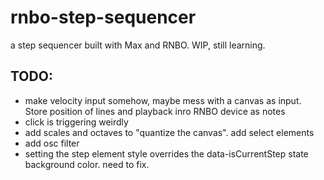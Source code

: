 # rnbo-step-sequencer
a step sequencer built with Max and RNBO. WIP, still learning.  
  
    
  
TODO:  
-  
- make velocity input somehow, maybe mess with a canvas as input. Store position of lines and playback inro RNBO device as notes    
- click is triggering weirdly  
- add scales and octaves to "quantize the canvas". add select elements  
- add osc filter  
- setting the step element style overrides the data-isCurrentStep state background color. need to fix.  
 
